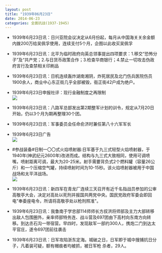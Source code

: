 ```yaml
---
layout: post
title: "1939年06月23日"
date: 2014-06-23
categories: 全面抗战(1937-1945)
---
```


<meta name="referrer" content="no-referrer" />

- 1939年6月23日讯：日兴亚院会议决定从6月份起，每月从中国海关关余金额内拨200万给吴佩孚使用，连续支付5个月，企图以此收买吴佩孚 

- 1939年6月23日讯：北平为临时政府向英总领事提出四项要求：1.移交“恐怖分子”及“共产党；2.与日货币政策合作；3.检查华商银行；4.禁止一切攻击伪政府言行及查禁相关印刷品 

- 1939年6月23日讯：日机连续轰炸湖南湘阴，炸死居民及北门伤兵医院伤员1900余人，商业中心东正街几乎全部被毁，衙正街42户成为绝户。 

- 1939年6月23日申报社评：现行金融制度之再限制 <br/><img src="https://ww1.sinaimg.cn/large/aca367d8jw1ehoasu9juij20o50xiqnd.jpg" />

- 1939年6月23日讯：八路军总部发出第2期整军计划的训令，规定从7月20日开始，仍以3个月为期再整理30个团。 

- 1939年6月23日讯：军事委员会任命俞济时兼任第八十六军军长 

- 1939年6月23日广告 <br/><img src="https://ww2.sinaimg.cn/large/aca367d8jw1ehnvib7z5sj20cu0ha772.jpg" />

- #参战装备#日制一〇〇式火焰喷射器:日军基于九三式轻型火焰喷射器，于1940年(神武纪元2600年)改进而成。结构与九三式大致相同，使用可调喷嘴，喷射距离可调，最大为20-25米。射手需要背负式2个燃料罐（容量26公斤）和一个压缩空气罐，持续喷射时间为10-15秒。该火焰喷射器被用于中国战场和太平洋战场。 <br/><img src="https://ww4.sinaimg.cn/large/aca367d8jw1ehntggt2vxj208z0xs77x.jpg" />

- 1939年6月23日讯：新四军在青龙厂连续三天召开有近千名指战员参加的公审高敬亭大会，决定对高处以死刑并报国共两党中央。国民党政府军委会即回电"奉委座电令，所请将高敬亭处以枪刑照准"。 

- 1939年6月23日讯：我鲁南于学忠部114师师长方叔洪将师部及主力大部转移出敌人包围圈外，亲率师部特务连、战斗营及697团由下高村向东南方向转移。到达丞石沟一带宿营。早四时，发现敌军一部约300人，携炮二门到达太平官庄，遂令697团前往袭击 

- 1939年6月23日讯：日军攻陷浙东定海。城破之日，日军即于城中搜捕抗日分子，凡着装可疑，额有帽痕者均被抓，被日军枪 杀者，29人。 

